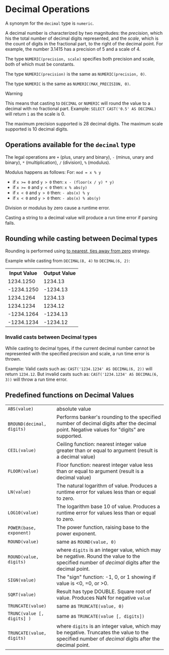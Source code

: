 # Decimal Operations

A synonym for the ``decimal`` type is ``numeric``.

A decimal number is characterized by two magnitudes: the *precision*,
which his the total number of decimal digits represented, and the
*scale*, which is the count of digits in the fractional part, to the
right of the decimal point.  For example, the number 3.1415 has a
precision of 5 and a scale of 4.

The type ``NUMERIC(precision, scale)`` specifies both precision and
scale, both of which must be constants.

The type ``NUMERIC(precision)`` is the same as ``NUMERIC(precision, 0)``.

The type ``NUMERIC`` is the same as ``NUMERIC(MAX_PRECISION, 0)``.

> [!WARNING]
> This means that casting to ``DECIMAL`` or ``NUMERIC`` will round the value to a decimal with no fractional part.
> Example: ``SELECT CAST('0.5' AS DECIMAL)`` will return ``1`` as the scale is 0.

The maximum precision supported is 28 decimal digits.  The maximum
scale supported is 10 decimal digits.

## Operations available for the ``decimal`` type

The legal operations are ``+`` (plus, unary and binary), ``-`` (minus,
unary and binary), ``*`` (multiplication), ``/`` (division), ``%``
(modulus).

Modulus happens as follows:
For: ``mod = x % y``
- if ``x >= 0`` and ``y > 0`` then: ``x - (floor(x / y) * y)``
- if ``x >= 0`` and ``y < 0`` then: ``x % abs(y)``
- if ``x < 0`` and ``y > 0`` then: ``- abs(x) % y``
- if ``x < 0`` and ``y > 0`` then: ``- abs(x) % abs(y)``

Division or modulus by zero cause a runtime error.

Casting a string to a decimal value will produce a run time error if
parsing fails.

## Rounding while casting between Decimal types

Rounding is performed using [to nearest, ties away from zero](https://en.wikipedia.org/wiki/Rounding#Rounding_half_away_from_zero) strategy.

Example while casting from ``DECIMAL(8, 4)`` to ``DECIMAL(6, 2)``:

<table>
    <tr>
        <th>Input Value</th>
        <th>Output Value</th>
    </tr>
    <tr>
        <td>1234.1250</td>
        <td>1234.13</td>
    </tr>
    <tr>
        <td> -1234.1250</td>
        <td> -1234.13</td>
    </tr>
    <tr>
        <td>1234.1264</td>
        <td>1234.13</td>
    </tr>
    <tr>
        <td>1234.1234</td>
        <td>1234.12</td>
    </tr>
    <tr>
        <td> -1234.1264</td>
        <td> -1234.13</td>
    </tr>
    <tr>
        <td> -1234.1234</td>
        <td> -1234.12</td>
    </tr>
</table>

### Invalid casts between Decimal types

While casting to decimal types, if the current decimal number cannot be represented
with the specified precision and scale, a run time error is thrown.

Example:
Valid casts such as: ``CAST('1234.1234' AS DECIMAL(6, 2))`` will return ``1234.12``.
But invalid casts such as: ``CAST('1234.1234' AS DECIMAL(6, 3))`` will throw a run time error.

## Predefined functions on Decimal Values

<table>
  <tr>
    <td><a id="abs"></a><code>ABS(value)</code></td>
    <td>absolute value</td>
  </tr>
  <tr>
    <td><a id="bround"></a><code>BROUND(decimal, digits)</code></td>
    <td>Performs banker's rounding to the specified number of decimal digits after the decimal point.
        Negative values for "digits" are supported.</td>
  </tr>
  <tr>
    <td><a id="ceil"></a><code>CEIL(value)</code></td>
    <td>Ceiling function: nearest integer value greater than or equal to argument (result is a decimal value)</td>
  </tr>
  <tr>
    <td><a id="floor"></a><code>FLOOR(value)</code></td>
    <td>Floor function: nearest integer value less than or equal to argument (result is a decimal value)</td>
  </tr>
  <tr>
    <td><a id="ln"></a><code>LN(value)</code></td>
    <td>The natural logarithm of value. Produces a runtime error for values less than or equal to zero.</td>
  </tr>
  <tr>
    <td><a id="log10"></a><code>LOG10(value)</code></td>
    <td>The logarithm base 10 of value. Produces a runtime error for values less than or equal to zero.</td>
  </tr>
  <tr>
    <td><a id="power"></a><code>POWER(base, exponent)</code></td>
    <td>The power function, raising base to the power exponent.</td>
  </tr>
  <tr>
    <td><a id="round"></a><code>ROUND(value)</code></td>
    <td>same as <code>ROUND(value, 0)</code></td>
  </tr>
  <tr>
    <td><a id="round2"></a><code>ROUND(value, digits)</code></td>
    <td>where <code>digits</code> is an integer value, which may be negative. Round the value to the specified number of <em>decimal</em> digits after the decimal point.</td>
  </tr>
  <tr>
    <td><a id="sign"></a><code>SIGN(value)</code></td>
    <td>The "sign" function: -1, 0, or 1 showing if value is &lt;0, =0, or &gt;0.</td>
  </tr>
  <tr>
    <td><a id="sqrt"></a><code>SQRT(value)</code></td>
    <td>Result has type DOUBLE. Square root of value. Produces NaN for negative <code>value</code></td>
  </tr>
  <tr>
    <td><a id="trunc"></a><code>TRUNCATE(value)</code></td>
    <td>same as <code>TRUNCATE(value, 0)</code></td>
  </tr>
  <tr>
    <td><a id="trunc2"></a><code>TRUNC(value [, digits] )</code></td>
    <td>same as <code>TRUNCATE(value [, digits])</code></td>
  </tr>
  <tr>
    <td><a id="truncate"></a><code>TRUNCATE(value, digits)</code></td>
    <td>where <code>digits</code> is an integer value, which may be negative. Truncates the value to the specified number of <em>decimal</em> digits after the decimal point.</td>
  </tr>
</table>

